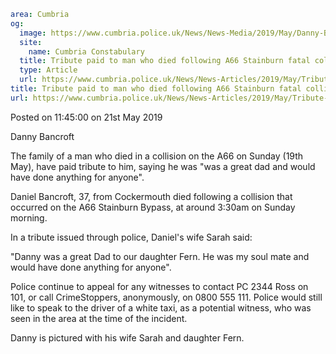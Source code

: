 ```yaml
area: Cumbria
og:
  image: https://www.cumbria.police.uk/News/News-Media/2019/May/Danny-Bancroft-with-his-wife-Sarah-and-daughter-Fernjpg.jpg
  site:
    name: Cumbria Constabulary
  title: Tribute paid to man who died following A66 Stainburn fatal collision
  type: Article
  url: https://www.cumbria.police.uk/News/News-Articles/2019/May/Tribute-paid-to-man-who-died-following-A66-Stainburn-fatal-collision.aspx
title: Tribute paid to man who died following A66 Stainburn fatal collision
url: https://www.cumbria.police.uk/News/News-Articles/2019/May/Tribute-paid-to-man-who-died-following-A66-Stainburn-fatal-collision.aspx
```

Posted on 11:45:00 on 21st May 2019

Danny Bancroft

The family of a man who died in a collision on the A66 on Sunday (19th May), have paid tribute to him, saying he was "was a great dad and would have done anything for anyone".

Daniel Bancroft, 37, from Cockermouth died following a collision that occurred on the A66 Stainburn Bypass, at around 3:30am on Sunday morning.

In a tribute issued through police, Daniel's wife Sarah said:

"Danny was a great Dad to our daughter Fern. He was my soul mate and would have done anything for anyone".

Police continue to appeal for any witnesses to contact PC 2344 Ross on 101, or call CrimeStoppers, anonymously, on 0800 555 111. Police would still like to speak to the driver of a white taxi, as a potential witness, who was seen in the area at the time of the incident.

Danny is pictured with his wife Sarah and daughter Fern.
